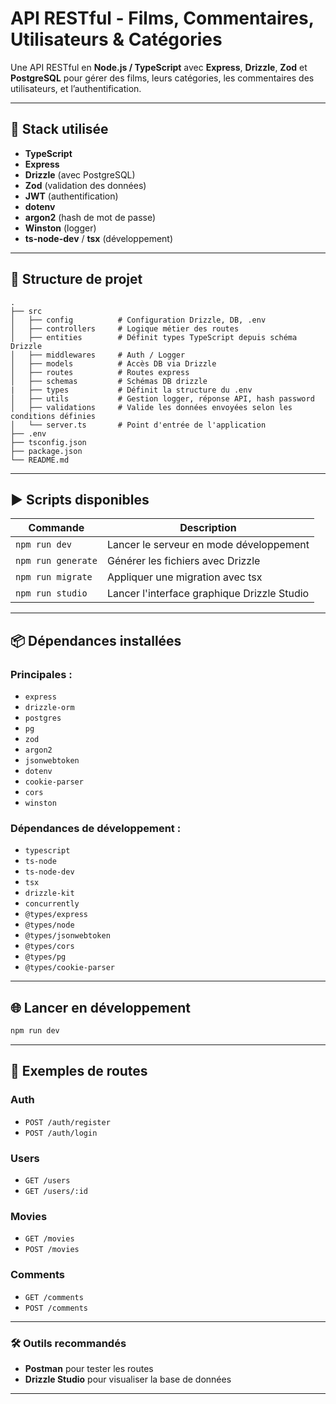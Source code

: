 # API RESTful - Films, Commentaires, Utilisateurs & Catégories

Une API RESTful en **Node.js / TypeScript** avec **Express**, **Drizzle**, **Zod** et **PostgreSQL** pour gérer des films, leurs catégories, les commentaires des utilisateurs, et l’authentification.

---

## 🔧 Stack utilisée

- **TypeScript**
- **Express**
- **Drizzle** (avec PostgreSQL)
- **Zod** (validation des données)
- **JWT** (authentification)
- **dotenv**
- **argon2** (hash de mot de passe)
- **Winston** (logger)
- **ts-node-dev** / **tsx** (développement)

---

## 📁 Structure de projet

```
.
├── src
│   ├── config          # Configuration Drizzle, DB, .env
│   ├── controllers     # Logique métier des routes
│   ├── entities        # Définit types TypeScript depuis schéma Drizzle
│   ├── middlewares     # Auth / Logger
│   ├── models          # Accès DB via Drizzle
│   ├── routes          # Routes express
│   ├── schemas         # Schémas DB drizzle
|   ├── types           # Définit la structure du .env
│   ├── utils           # Gestion logger, réponse API, hash password
│   ├── validations     # Valide les données envoyées selon les conditions définies
│   └── server.ts       # Point d'entrée de l'application
├── .env
├── tsconfig.json
├── package.json
└── README.md
```

---

## ▶️ Scripts disponibles

| Commande           | Description                                               |
|--------------------|-----------------------------------------------------------|
| `npm run dev`      | Lancer le serveur en mode développement                   |
| `npm run generate` | Générer les fichiers avec Drizzle                         |
| `npm run migrate`  | Appliquer une migration avec tsx                          |
| `npm run studio`   | Lancer l'interface graphique Drizzle Studio               |

---

## 📦 Dépendances installées

### Principales :

- `express`
- `drizzle-orm`
- `postgres`
- `pg`
- `zod`
- `argon2`
- `jsonwebtoken`
- `dotenv`
- `cookie-parser`
- `cors`
- `winston`

### Dépendances de développement :

- `typescript`
- `ts-node`
- `ts-node-dev`
- `tsx`
- `drizzle-kit`
- `concurrently`
- `@types/express`
- `@types/node`
- `@types/jsonwebtoken`
- `@types/cors`
- `@types/pg`
- `@types/cookie-parser`

---

## 🌐 Lancer en développement

```bash
npm run dev
```

---

## 🧪 Exemples de routes

### Auth
- `POST /auth/register`
- `POST /auth/login`

### Users
- `GET /users`
- `GET /users/:id`

### Movies
- `GET /movies`
- `POST /movies`

### Comments
- `GET /comments`
- `POST /comments`

---

### 🛠️ Outils recommandés

- **Postman** pour tester les routes
- **Drizzle Studio** pour visualiser la base de données

---
